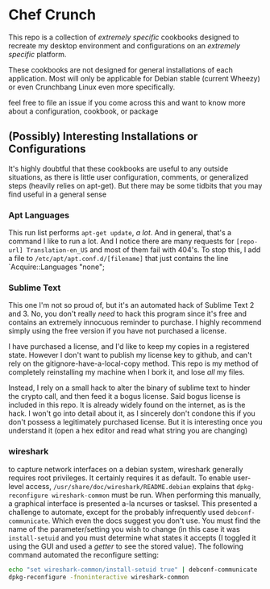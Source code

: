 Chef Crunch
===========

This repo is a collection of _extremely specific_ cookbooks designed to recreate my desktop environment and configurations on an _extremely specific_ platform.

These cookbooks are not designed for general installations of each application. Most will only be applicable for Debian stable (current Wheezy) or even Crunchbang Linux even more specifically.

feel free to file an issue if you come across this and want to know more about a configuration, cookbook, or package

(Possibly) Interesting Installations or Configurations
--------------------------------------------------------------------------

It's highly doubtful that these cookbooks are useful to any outside situations, as there is little user configuration, comments, or generalized steps (heavily relies on apt-get). But there may be some tidbits that you may find useful in a general sense

### Apt Languages
This run list performs `apt-get update`, _a lot_. And in general, that's a command I like to run a lot. And I notice there are many requests for `[repo-url] Translation-en_US` and most of them fail with 404's. To stop this, I add a file to `/etc/apt/apt.conf.d/[filename]` that just contains the line `Acquire::Languages "none";

### Sublime Text

This one I'm not so proud of, but it's an automated hack of Sublime Text 2 and 3. No, you don't really _need_ to hack this program since it's free and contains an extremely innocuous reminder to purchase. I highly recommend simply using the free version if you have not purchased a license.

I have purchased a license, and I'd like to keep my copies in a registered state. However I don't want to publish my license key to github, and can't rely on the gitignore-have-a-local-copy method. This repo is my method of completely reinstalling my machine when I bork it, and lose _all_ my files.

Instead, I rely on a small hack to alter the binary of sublime text to hinder the crypto call, and then feed it a bogus license. Said bogus license is included in this repo. It is already widely found on the internet, as is the hack. I won't go into detail about it, as I sincerely don't condone this if you don't possess a legitimately purchased license. But it is interesting once you understand it (open a hex editor and read what string you are changing)


### wireshark

to capture network interfaces on a debian system, wireshark generally requires root privileges. It certainly requires it as default. To enable user-level access, `/usr/share/doc/wireshark/README.debian` explains that `dpkg-reconfigure wireshark-common` must be run. When performing this manually, a graphical interface is presented a-la ncurses or tasksel. This presented a challenge to automate, except for the probably infrequently used `debconf-communicate`. Which even the docs suggest you don't use. You must find the name of the parameter/setting you wish to change (in this case it was `install-setuid` and you must determine what states it accepts (I toggled it using the GUI and used a _getter_ to see the stored value). The following command automated the reconfigure setting:

```bash
echo "set wireshark-common/install-setuid true" | debconf-communicate
dpkg-reconfigure -fnoninteractive wireshark-common
```
 